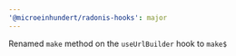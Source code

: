 ```yaml
---
'@microeinhundert/radonis-hooks': major
---
```


Renamed `make` method on the `useUrlBuilder` hook to `make$`
